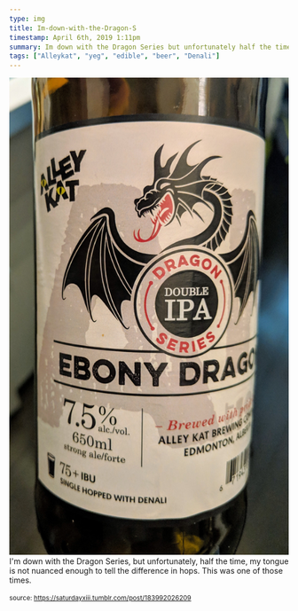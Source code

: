 ```yaml
---
type: img
title: Im-down-with-the-Dragon-S
timestamp: April 6th, 2019 1:11pm
summary: Im down with the Dragon Series but unfortunately half the time my tongue is not nuanced enough to tell the difference in hops  This was one of tho
tags: ["Alleykat", "yeg", "edible", "beer", "Denali"]
---
```

<img src="../media/183992026209.jpg"/>
                                                                                          <div class="caption">
I'm down with the Dragon Series, but unfortunately, half the time, my tongue is not nuanced enough to tell the difference in hops.  This was one of those times.
 
                                    
                
                
                
                
                                
<small>source: https://saturdayxiii.tumblr.com/post/183992026209</small>